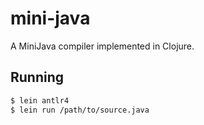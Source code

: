# mini-java

A MiniJava compiler implemented in Clojure.


## Running

```bash
$ lein antlr4
$ lein run /path/to/source.java
```
